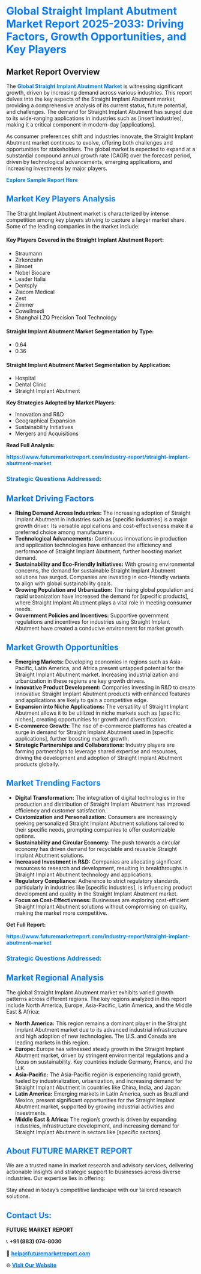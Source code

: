 <h1 style="color: #007BFF;">Global Straight Implant Abutment Market Report 2025-2033: Driving Factors, Growth Opportunities, and Key Players</h1>

<section id="overview">
<h2>Market Report Overview</h2>
<p>The <a href="https://www.futuremarketreport.com/industry-report/straight-implant-abutment-market" style="color: #007BFF; text-decoration: none;"><strong>Global Straight Implant Abutment Market</strong></a> is witnessing significant growth, driven by increasing demand across various industries. This report delves into the key aspects of the Straight Implant Abutment market, providing a comprehensive analysis of its current status, future potential, and challenges. The demand for Straight Implant Abutment has surged due to its wide-ranging applications in industries such as [insert industries], making it a critical component in modern-day [applications].</p>
<p>As consumer preferences shift and industries innovate, the Straight Implant Abutment market continues to evolve, offering both challenges and opportunities for stakeholders. The global market is expected to expand at a substantial compound annual growth rate (CAGR) over the forecast period, driven by technological advancements, emerging applications, and increasing investments by major players.</p>
</section>

<section id="overview">
<p><a href="https://www.futuremarketreport.com/request-sample/reportId=116661" style="color: #007BFF; text-decoration: none;"><strong>Explore Sample Report Here</strong></a></p>
</section>

<section id="key-players">
<h2 style="color: #007BFF;">Market Key Players Analysis</h2>
<p>The Straight Implant Abutment market is characterized by intense competition among key players striving to capture a larger market share. Some of the leading companies in the market include:</p>
<h4>Key Players Covered in the Straight Implant Abutment Report:</h4>
<ul><li>Straumann</li><li>Zirkonzahn</li><li>Bimoet</li><li>Nobel Biocare</li><li>Leader Italia</li><li>Dentsply</li><li>Ziacom Medical</li><li>Zest</li><li>Zimmer</li><li>Cowellmedi</li><li>Shanghai LZQ Precision Tool Technology</li></ul>
<h4>Straight Implant Abutment Market Segmentation by Type:</h4>
<ul><li>0.64</li><li>0.36</li></ul>

<h4>Straight Implant Abutment Market Segmentation by Application:</h4>
<ul><li>Hospital</li><li>Dental Clinic</li><li>Straight Implant Abutment</li></ul>
<p><strong>Key Strategies Adopted by Market Players:</strong></p>
<ul>
<li>Innovation and R&D</li>
<li>Geographical Expansion</li>
<li>Sustainability Initiatives</li>
<li>Mergers and Acquisitions</li>
</ul>
</section>

<section>
<p><strong>Read Full Analysis: </strong></p><a href="https://www.futuremarketreport.com/industry-report/straight-implant-abutment-market" style="color: #007BFF; text-decoration: none;"><strong>https://www.futuremarketreport.com/industry-report/straight-implant-abutment-market</strong></a>
<h3 style="color: #007BFF;">Strategic Questions Addressed:</h3>
</section>

<section id="driving-factors">
<h2 style="color: #007BFF;">Market Driving Factors</h2>
<ul>
<li><strong>Rising Demand Across Industries:</strong> The increasing adoption of Straight Implant Abutment in industries such as [specific industries] is a major growth driver. Its versatile applications and cost-effectiveness make it a preferred choice among manufacturers.</li>
<li><strong>Technological Advancements:</strong> Continuous innovations in production and application technologies have enhanced the efficiency and performance of Straight Implant Abutment, further boosting market demand.</li>
<li><strong>Sustainability and Eco-Friendly Initiatives:</strong> With growing environmental concerns, the demand for sustainable Straight Implant Abutment solutions has surged. Companies are investing in eco-friendly variants to align with global sustainability goals.</li>
<li><strong>Growing Population and Urbanization:</strong> The rising global population and rapid urbanization have increased the demand for [specific products], where Straight Implant Abutment plays a vital role in meeting consumer needs.</li>
<li><strong>Government Policies and Incentives:</strong> Supportive government regulations and incentives for industries using Straight Implant Abutment have created a conducive environment for market growth.</li>
</ul>
</section>

<section id="growth-opportunities">
<h2 style="color: #007BFF;">Market Growth Opportunities</h2>
<ul>
<li><strong>Emerging Markets:</strong> Developing economies in regions such as Asia-Pacific, Latin America, and Africa present untapped potential for the Straight Implant Abutment market. Increasing industrialization and urbanization in these regions are key growth drivers.</li>
<li><strong>Innovative Product Development:</strong> Companies investing in R&D to create innovative Straight Implant Abutment products with enhanced features and applications are likely to gain a competitive edge.</li>
<li><strong>Expansion into Niche Applications:</strong> The versatility of Straight Implant Abutment allows it to be utilized in niche markets such as [specific niches], creating opportunities for growth and diversification.</li>
<li><strong>E-commerce Growth:</strong> The rise of e-commerce platforms has created a surge in demand for Straight Implant Abutment used in [specific applications], further boosting market growth.</li>
<li><strong>Strategic Partnerships and Collaborations:</strong> Industry players are forming partnerships to leverage shared expertise and resources, driving the development and adoption of Straight Implant Abutment products globally.</li>
</ul>
</section>

<section id="trending-factors">
<h2 style="color: #007BFF;">Market Trending Factors</h2>
<ul>
<li><strong>Digital Transformation:</strong> The integration of digital technologies in the production and distribution of Straight Implant Abutment has improved efficiency and customer satisfaction.</li>
<li><strong>Customization and Personalization:</strong> Consumers are increasingly seeking personalized Straight Implant Abutment solutions tailored to their specific needs, prompting companies to offer customizable options.</li>
<li><strong>Sustainability and Circular Economy:</strong> The push towards a circular economy has driven demand for recyclable and reusable Straight Implant Abutment solutions.</li>
<li><strong>Increased Investment in R&D:</strong> Companies are allocating significant resources to research and development, resulting in breakthroughs in Straight Implant Abutment technology and applications.</li>
<li><strong>Regulatory Compliance:</strong> Adherence to strict regulatory standards, particularly in industries like [specific industries], is influencing product development and quality in the Straight Implant Abutment market.</li>
<li><strong>Focus on Cost-Effectiveness:</strong> Businesses are exploring cost-efficient Straight Implant Abutment solutions without compromising on quality, making the market more competitive.</li>
</ul>
</section>

<section>
<p><strong>Get Full Report: </strong></p><a href="https://www.futuremarketreport.com/industry-report/straight-implant-abutment-market" style="color: #007BFF; text-decoration: none;"><strong>https://www.futuremarketreport.com/industry-report/straight-implant-abutment-market</strong></a>
<h3 style="color: #007BFF;">Strategic Questions Addressed:</h3>
</section>


<section id="regional-analysis">
<h2 style="color: #007BFF;">Market Regional Analysis</h2>
<p>The global Straight Implant Abutment market exhibits varied growth patterns across different regions. The key regions analyzed in this report include North America, Europe, Asia-Pacific, Latin America, and the Middle East & Africa:</p>
<ul>
<li><strong>North America:</strong> This region remains a dominant player in the Straight Implant Abutment market due to its advanced industrial infrastructure and high adoption of new technologies. The U.S. and Canada are leading markets in this region.</li>
<li><strong>Europe:</strong> Europe has witnessed steady growth in the Straight Implant Abutment market, driven by stringent environmental regulations and a focus on sustainability. Key countries include Germany, France, and the U.K.</li>
<li><strong>Asia-Pacific:</strong> The Asia-Pacific region is experiencing rapid growth, fueled by industrialization, urbanization, and increasing demand for Straight Implant Abutment in countries like China, India, and Japan.</li>
<li><strong>Latin America:</strong> Emerging markets in Latin America, such as Brazil and Mexico, present significant opportunities for the Straight Implant Abutment market, supported by growing industrial activities and investments.</li>
<li><strong>Middle East & Africa:</strong> The region’s growth is driven by expanding industries, infrastructure development, and increasing demand for Straight Implant Abutment in sectors like [specific sectors].</li>
</ul>
</section>

<footer>
<h2 style="color: #007BFF;">About FUTURE MARKET REPORT</h2>
<p>We are a trusted name in market research and advisory services, delivering actionable insights and strategic support to businesses across diverse industries. Our expertise lies in offering:</p>

<p>Stay ahead in today’s competitive landscape with our tailored research solutions.</p>

<h2 style="color: #007BFF;">Contact Us:</h2>
<p><strong>FUTURE MARKET REPORT</strong></p>
<p>📞 <strong>+91 (883) 074-8030</strong></p>
<p>📧 <strong><a href="mailto:help@futuremarketreport.com" style="color: #007BFF;">help@futuremarketreport.com</a></strong></p>
<p>🌐 <strong><a href="https://www.futuremarketreport.com/" style="color: #007BFF;">Visit Our Website</a></strong></p>
</footer>